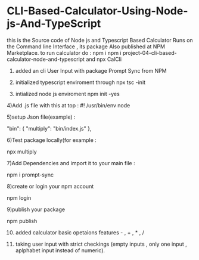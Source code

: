 # CLI-Based-Calculator-Using-Node-js-And-TypeScript
this is the Source code of Node js and Typescript Based Calculator Runs on the Command line Interface , its package Also published at NPM Marketplace.
to run calculator do : npm i npm i project-04-cli-based-calculator-node-and-typescript and npx CalCli

1) added an cli User Input with package Prompt Sync from NPM 


2) initialized typescript enviroment through npx tsc -init


3) intialized node js enviroment npm init -yes



4)Add .js file with this at top :
#! /usr/bin/env node


5)setup Json file(example) : 

"bin": {
	"multiply": "bin/index.js"
},



6)Test package locally(for example : 

npx multiply


7)Add Dependencies and import it to your main file : 

npm i prompt-sync


8)create or login your npm account

npm login


9)publish your package

npm publish



10) added calculator basic opetaions features - , + , * , /


11) taking user input with strict checkings (empty inputs , only one input , aplphabet input instead of numeric).
